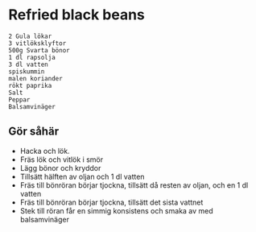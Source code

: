 # Refried black beans
```
2 Gula lökar
3 vitlöksklyftor
500g Svarta bönor
1 dl rapsolja
3 dl vatten
spiskummin
malen koriander
rökt paprika
Salt
Peppar
Balsamvinäger
```

## Gör såhär
* Hacka och lök.
* Fräs lök och vitlök i smör
* Lägg bönor och kryddor
* Tillsätt hälften av oljan och 1 dl vatten
* Fräs till bönröran börjar tjockna, tillsätt då resten av oljan, och en 1 dl vatten
* Fräs till bönröran börjar tjockna, tillsätt det sista vattnet
* Stek till röran får en simmig konsistens och smaka av med balsamvinäger

